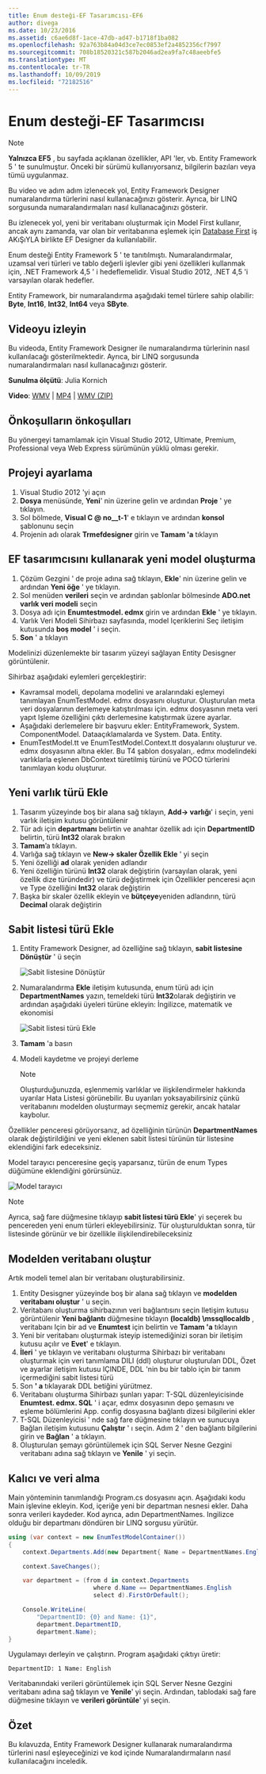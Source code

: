 ```yaml
---
title: Enum desteği-EF Tasarımcısı-EF6
author: divega
ms.date: 10/23/2016
ms.assetid: c6ae6d8f-1ace-47db-ad47-b1718f1ba082
ms.openlocfilehash: 92a763b84a04d3ce7ec0853ef2a4852356cf7997
ms.sourcegitcommit: 708b18520321c587b2046ad2ea9fa7c48aeebfe5
ms.translationtype: MT
ms.contentlocale: tr-TR
ms.lasthandoff: 10/09/2019
ms.locfileid: "72182516"
---
```

# <a name="enum-support---ef-designer"></a>Enum desteği-EF Tasarımcısı
> [!NOTE]
> **Yalnızca EF5** , bu sayfada açıklanan özellikler, API 'ler, vb. Entity Framework 5 ' te sunulmuştur. Önceki bir sürümü kullanıyorsanız, bilgilerin bazıları veya tümü uygulanmaz.

Bu video ve adım adım izlenecek yol, Entity Framework Designer numaralandırma türlerini nasıl kullanacağınızı gösterir. Ayrıca, bir LINQ sorgusunda numaralandırmaları nasıl kullanacağınızı gösterir.

Bu izlenecek yol, yeni bir veritabanı oluşturmak için Model First kullanır, ancak aynı zamanda, var olan bir veritabanına eşlemek için [Database First](~/ef6/modeling/designer/workflows/database-first.md) iş AKıŞıYLA birlikte EF Designer da kullanılabilir.

Enum desteği Entity Framework 5 ' te tanıtılmıştı. Numaralandırmalar, uzamsal veri türleri ve tablo değerli işlevler gibi yeni özellikleri kullanmak için, .NET Framework 4,5 ' i hedeflemelidir. Visual Studio 2012, .NET 4,5 'i varsayılan olarak hedefler.

Entity Framework, bir numaralandırma aşağıdaki temel türlere sahip olabilir: **Byte**, **Int16**, **Int32**, **Int64** veya **SByte**.

## <a name="watch-the-video"></a>Videoyu izleyin
Bu videoda, Entity Framework Designer ile numaralandırma türlerinin nasıl kullanılacağı gösterilmektedir. Ayrıca, bir LINQ sorgusunda numaralandırmaları nasıl kullanacağınızı gösterir.

**Sunulma ölçütü**: Julia Kornich

**Video**: [WMV](https://download.microsoft.com/download/0/7/A/07ADECC9-7893-415D-9F20-8B97D46A37EC/HDI-ITPro-MSDN-winvideo-enumwithdesiger.wmv) | [MP4](https://download.microsoft.com/download/0/7/A/07ADECC9-7893-415D-9F20-8B97D46A37EC/HDI-ITPro-MSDN-mp4video-enumwithdesiger.m4v) | [WMV (ZIP)](https://download.microsoft.com/download/0/7/A/07ADECC9-7893-415D-9F20-8B97D46A37EC/HDI-ITPro-MSDN-winvideo-enumwithdesiger.zip)

## <a name="pre-requisites"></a>Önkoşulların önkoşulları

Bu yönergeyi tamamlamak için Visual Studio 2012, Ultimate, Premium, Professional veya Web Express sürümünün yüklü olması gerekir.

## <a name="set-up-the-project"></a>Projeyi ayarlama

1.  Visual Studio 2012 'yi açın
2.  **Dosya** menüsünde, **Yeni**' nin üzerine gelin ve ardından **Proje** ' ye tıklayın.
3.  Sol bölmede, **Visual C @ no__t-1**' e tıklayın ve ardından **konsol** şablonunu seçin
4.  Projenin adı olarak **Trmefdesigner** girin ve **Tamam 'a** tıklayın

## <a name="create-a-new-model-using-the-ef-designer"></a>EF tasarımcısını kullanarak yeni model oluşturma

1.  Çözüm Gezgini ' de proje adına sağ tıklayın, **Ekle**' nin üzerine gelin ve ardından **Yeni öğe** ' ye tıklayın.
2.  Sol menüden **verileri** seçin ve ardından şablonlar bölmesinde **ADO.net varlık veri modeli** seçin
3.  Dosya adı için **Enumtestmodel. edmx** girin ve ardından **Ekle** ' ye tıklayın.
4.  Varlık Veri Modeli Sihirbazı sayfasında, model Içeriklerini Seç iletişim kutusunda **boş model** ' i seçin.
5.  **Son** ' a tıklayın

Modelinizi düzenlemekte bir tasarım yüzeyi sağlayan Entity Desisgner görüntülenir.

Sihirbaz aşağıdaki eylemleri gerçekleştirir:

-   Kavramsal modeli, depolama modelini ve aralarındaki eşlemeyi tanımlayan EnumTestModel. edmx dosyasını oluşturur. Oluşturulan meta veri dosyalarının derlemeye katıştırılması için. edmx dosyasının meta veri yapıt Işleme özelliğini çıktı derlemesine katıştırmak üzere ayarlar.
-   Aşağıdaki derlemelere bir başvuru ekler: EntityFramework, System. ComponentModel. Dataaçıklamalarda ve System. Data. Entity.
-   EnumTestModel.tt ve EnumTestModel.Context.tt dosyalarını oluşturur ve. edmx dosyasının altına ekler. Bu T4 şablon dosyaları,. edmx modelindeki varlıklarla eşlenen DbContext türetilmiş türünü ve POCO türlerini tanımlayan kodu oluşturur.

## <a name="add-a-new-entity-type"></a>Yeni varlık türü Ekle

1.  Tasarım yüzeyinde boş bir alana sağ tıklayın, **Add-&gt; varlığı**' i seçin, yeni varlık iletişim kutusu görüntülenir
2.  Tür adı için **departmanı** belirtin ve anahtar özellik adı için **DepartmentID** belirtin, türü **Int32** olarak bırakın
3.  **Tamam**’a tıklayın.
4.  Varlığa sağ tıklayın ve **New-&gt; skaler Özellik Ekle** ' yi seçin
5.  Yeni özelliği **ad** olarak yeniden adlandır
6.  Yeni özelliğin türünü **Int32** olarak değiştirin (varsayılan olarak, yeni özellik dize türündedir) ve türü değiştirmek için Özellikler penceresi açın ve Type özelliğini **Int32** olarak değiştirin
7.  Başka bir skaler özellik ekleyin ve **bütçeye**yeniden adlandırın, türü **Decimal** olarak değiştirin

## <a name="add-an-enum-type"></a>Sabit listesi türü Ekle

1.  Entity Framework Designer, ad özelliğine sağ tıklayın, **sabit listesine Dönüştür** ' ü seçin

    ![Sabit listesine Dönüştür](~/ef6/media/converttoenum.png)

2.  Numaralandırma **Ekle** iletişim kutusunda, enum türü adı için **DepartmentNames** yazın, temeldeki türü **Int32**olarak değiştirin ve ardından aşağıdaki üyeleri türüne ekleyin: İngilizce, matematik ve ekonomisi

    ![Sabit listesi türü Ekle](~/ef6/media/addenumtype.png)

3.  **Tamam** 'a basın
4.  Modeli kaydetme ve projeyi derleme
    > [!NOTE]
    > Oluşturduğunuzda, eşlenmemiş varlıklar ve ilişkilendirmeler hakkında uyarılar Hata Listesi görünebilir. Bu uyarıları yoksayabilirsiniz çünkü veritabanını modelden oluşturmayı seçmemiz gerekir, ancak hatalar kaybolur.

Özellikler penceresi görüyorsanız, ad özelliğinin türünün **DepartmentNames** olarak değiştirildiğini ve yeni eklenen sabit listesi türünün tür listesine eklendiğini fark edeceksiniz.

Model tarayıcı penceresine geçiş yaparsanız, türün de enum Types düğümüne eklendiğini görürsünüz.

![Model tarayıcı](~/ef6/media/modelbrowser.png)

>[!NOTE]
> Ayrıca, sağ fare düğmesine tıklayıp **sabit listesi türü Ekle**' yi seçerek bu pencereden yeni enum türleri ekleyebilirsiniz. Tür oluşturulduktan sonra, tür listesinde görünür ve bir özellikle ilişkilendirebileceksiniz

## <a name="generate-database-from-model"></a>Modelden veritabanı oluştur

Artık modeli temel alan bir veritabanı oluşturabilirsiniz.

1.  Entity Desisgner yüzeyinde boş bir alana sağ tıklayın ve **modelden veritabanı oluştur** ' u seçin.
2.  Veritabanı oluşturma sihirbazının veri bağlantısını seçin Iletişim kutusu görüntülenir **Yeni bağlantı** düğmesine tıklayın **(localdb) \\mssqllocaldb** , veritabanı Için bir ad ve **Enumtest** için belirtin ve **Tamam 'a** tıklayın
3.  Yeni bir veritabanı oluşturmak isteyip istemediğinizi soran bir iletişim kutusu açılır ve **Evet**' e tıklayın.
4.  **İleri** ' ye tıklayın ve veritabanı oluşturma Sihirbazı bir veritabanı oluşturmak için veri tanımlama DILI (ddl) oluşturur oluşturulan DDL, Özet ve ayarlar iletişim kutusu IÇINDE, DDL 'nin bu bir tablo için bir tanım içermediğini sabit listesi türü
5.  Son **' a** tıklayarak DDL betiğini yürütmez.
6.  Veritabanı oluşturma Sihirbazı şunları yapar: T-SQL düzenleyicisinde **Enumtest. edmx. SQL** ' i açar, edmx dosyasının depo şemasını ve eşleme bölümlerini App. config dosyasına bağlantı dizesi bilgilerini ekler
7.  T-SQL Düzenleyicisi ' nde sağ fare düğmesine tıklayın ve sunucuya Bağlan iletişim kutusunu **Çalıştır** ' ı seçin. Adım 2 ' den bağlantı bilgilerini girin ve **Bağlan** ' a tıklayın.
8.  Oluşturulan şemayı görüntülemek için SQL Server Nesne Gezgini veritabanı adına sağ tıklayın ve **Yenile** ' yi seçin.

## <a name="persist-and-retrieve-data"></a>Kalıcı ve veri alma

Main yönteminin tanımlandığı Program.cs dosyasını açın. Aşağıdaki kodu Main işlevine ekleyin. Kod, içeriğe yeni bir departman nesnesi ekler. Daha sonra verileri kaydeder. Kod ayrıca, adın DepartmentNames. Ingilizce olduğu bir departmanı döndüren bir LINQ sorgusu yürütür.

``` csharp
using (var context = new EnumTestModelContainer())
{
    context.Departments.Add(new Department{ Name = DepartmentNames.English });

    context.SaveChanges();

    var department = (from d in context.Departments
                        where d.Name == DepartmentNames.English
                        select d).FirstOrDefault();

    Console.WriteLine(
        "DepartmentID: {0} and Name: {1}",
        department.DepartmentID,  
        department.Name);
}
```

Uygulamayı derleyin ve çalıştırın. Program aşağıdaki çıktıyı üretir:

```console
DepartmentID: 1 Name: English
```

Veritabanındaki verileri görüntülemek için SQL Server Nesne Gezgini veritabanı adına sağ tıklayın ve **Yenile**' yi seçin. Ardından, tablodaki sağ fare düğmesine tıklayın ve **verileri görüntüle**' yi seçin.

## <a name="summary"></a>Özet

Bu kılavuzda, Entity Framework Designer kullanarak numaralandırma türlerini nasıl eşleyeceğinizi ve kod içinde Numaralandırmaların nasıl kullanılacağını inceledik. 
